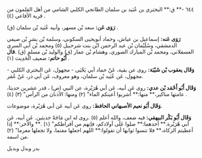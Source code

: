 ٦٤٤ -** ق:** البختري بن عُبَيد بن سلمان الطانجي الكلبي الشامي من أهل القلمون من قرية الأفاعي (٤) .

**رَوَى عَن:** سعد بْن مسهر، وأبيه عُبَيد بْن سلمان (ق) .

**رَوَى عَنه:** إسماعيل بن عياش، وحماد أبويحيى السكوني، وسلمة بْن بشر بْن صيفي الدمشقي، وسُلَيْمان بْن عبد الرحمن ابْن بنت شرحبيل (٥) ومحمد بْن أَبي السري العسقلاني، ومحمد بْن المبارك الصوري، وهشام بْن عمار (ق) والوليد بْن مسلم (ق) .**قال أَبُو حاتم:** ضعيف الْحَدِيث (١) .

**وَقَال يعقوب بْن شَيْبَة:** روى عن بقية، عَنْ حماد أبي يَحْيَى - مجهول، عَن البختري الكلبي - مجهول، عَن عُبَيد بْن سلمان، وهو معروف، عَن أبي ذر، عَنْ عُمَر.

**وَقَال أَبُو أَحْمَد بْن عدي:** روى عَن أبيه، عَن أبي هُرَيْرة، عن النبي (ص) ، قدر عشرين حديثا، عامتها مناكير،** منها:** أشربوا أعينكم الماء" (٢) ومنها: الأذنان من الرأس" (٣) (٤) .

**وَقَال أَبُو نعيم الأصبهاني الحافظ:** روى عَن أبيه عَن أبي هُرَيْرة، موضوعات.

**وَقَال أَبُو بَكْر البيهقي:** فيه ضعف، والله أعلم (٥) .روى له ابن مَاجَهْ حديثين. عَن أبيه، عَن أبي هُرَيْرة.** أحدهما:** صلوا عَلَى أولادكم، فإنهم من أفراطكم" (١) .** والأخر:** إذا أعطيتم الزكاة،** فلا تنسوا ثوابها أن تقولوا:** اللهم اجعلها مغنما، ولا تجعلها مغرما" (٢) .من اسمه

بدر وبدل وبديل